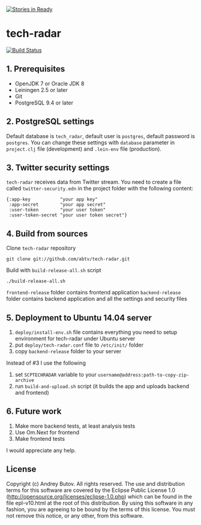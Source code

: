 [![Stories in Ready](https://badge.waffle.io/abtv/tech-radar.png?label=ready&title=Ready)](https://waffle.io/abtv/tech-radar)
# tech-radar

[![Build Status](https://travis-ci.org/abtv/tech-radar.svg?branch=master)](https://travis-ci.org/abtv/tech-radar)

## 1. Prerequisites
* OpenJDK 7 or Oracle JDK 8
* Leiningen 2.5 or later
* Git
* PostgreSQL 9.4 or later

## 2. PostgreSQL settings

Default database is `tech_radar`, default user is `postgres`, default password is `postgres`. 
You can change these settings with `database` parameter in `project.clj` file (development) and `.lein-env` file (production).

## 3. Twitter security settings

`tech-radar` receives data from Twitter stream. You need to create a file called `twitter-security.edn` 
in the project folder with the following content:

```
{:app-key           "your app key"
 :app-secret        "your app secret"
 :user-token        "your user token"
 :user-token-secret "your user token secret"}
```

## 4. Build from sources

Clone `tech-radar` repository

```
git clone git://github.com/abtv/tech-radar.git
```

Build with `build-release-all.sh` script 

```
./build-release-all.sh
```

`frontend-release` folder contains frontend application
`backend-release` folder contains backend application and all the settings and security files

## 5. Deployment to Ubuntu 14.04 server

1. `deploy/install-env.sh` file contains everything you need to setup environment for tech-radar under Ubuntu server
2. put `deploy/tech-radar.conf` file to `/etc/init/` folder
3. copy `backend-release` folder to your server

Instead of #3 I use the following

1. set `SCPTECHRADAR` variable to your `username@address:path-to-copy-zip-archive`
2. run `build-and-upload.sh` script (it builds the app and uploads backend and frontend)

## 6. Future work

1. Make more backend tests, at least analysis tests
2. Use Om.Next for frontend
3. Make frontend tests

I would appreciate any help.

## License

Copyright (c) Andrey Butov. All rights reserved. The use and
distribution terms for this software are covered by the Eclipse
Public License 1.0 (http://opensource.org/licenses/eclipse-1.0.php)
which can be found in the file epl-v10.html at the root of this
distribution. By using this software in any fashion, you are
agreeing to be bound by the terms of this license. You must
not remove this notice, or any other, from this software.
